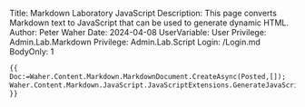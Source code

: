 Title: Markdown Laboratory JavaScript
Description: This page converts Markdown text to JavaScript that can be used to generate dynamic HTML.
Author: Peter Waher
Date: 2024-04-08
UserVariable: User
Privilege: Admin.Lab.Markdown
Privilege: Admin.Lab.Script
Login: /Login.md
BodyOnly: 1

```xml
{{
Doc:=Waher.Content.Markdown.MarkdownDocument.CreateAsync(Posted,[]);
Waher.Content.Markdown.JavaScript.JavaScriptExtensions.GenerateJavaScript(Doc)
}}
```